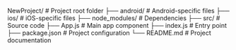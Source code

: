 NewProject/                # Project root folder
├── android/               # Android-specific files
├── ios/                   # iOS-specific files
├── node_modules/          # Dependencies
├── src/                   # Source code
├── App.js                 # Main app component
├── index.js               # Entry point
├── package.json           # Project configuration
└── README.md              # Project documentation